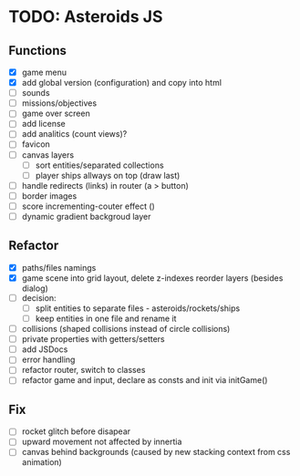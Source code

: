 # TODO: Asteroids JS

## Functions

- [x] game menu
- [x] add global version (configuration) and copy into html
- [ ] sounds
- [ ] missions/objectives
- [ ] game over screen
- [ ] add license
- [ ] add analitics (count views)?
- [ ] favicon
- [ ] canvas layers
  - [ ] sort entities/separated collections
  - [ ] player ships allways on top (draw last)
- [ ] handle redirects (links) in router (a > button)
- [ ] border images
- [ ] score incrementing-couter effect ()
- [ ] dynamic gradient backgroud layer

## Refactor

- [x] paths/files namings
- [x] game scene into grid layout, delete z-indexes reorder layers (besides dialog)
- [ ] decision:
  - [ ] split entities to separate files - asteroids/rockets/ships
  - [ ] keep entities in one file and rename it
- [ ] collisions (shaped collisions instead of circle collisions)
- [ ] private properties with getters/setters
- [ ] add JSDocs
- [ ] error handling
- [ ] refactor router, switch to classes
- [ ] refactor game and input, declare as consts and init via initGame()

## Fix

- [ ] rocket glitch before disapear
- [ ] upward movement not affected by innertia
- [ ] canvas behind backgrounds (caused by new stacking context from css animation)
